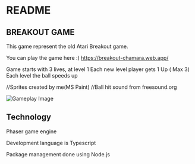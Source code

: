 # README #

## BREAKOUT GAME ##

This game represent the old Atari Breakout game.

You can play the game here :)
https://breakout-chamara.web.app/

Game starts with 3 lives, at level 1
Each new level player gets 1 Up ( Max 3)
Each level the ball speeds up

//Sprites created by me(MS Paint)
//Ball hit sound from freesound.org

![Gameplay Image](https://i.ibb.co/5xLpBb1/breakout.png)

## Technology ##

Phaser game engine

Development language is Typescript

Package management done using Node.js
